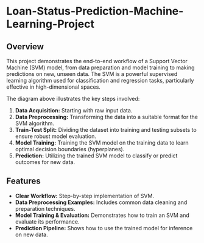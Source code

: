 # Loan-Status-Prediction-Machine-Learning-Project

## Overview

This project demonstrates the end-to-end workflow of a Support Vector Machine (SVM) model, from data preparation and model training to making predictions on new, unseen data. The SVM is a powerful supervised learning algorithm used for classification and regression tasks, particularly effective in high-dimensional spaces.

The diagram above illustrates the key steps involved:

1.  **Data Acquisition:** Starting with raw input data.
2.  **Data Preprocessing:** Transforming the data into a suitable format for the SVM algorithm.
3.  **Train-Test Split:** Dividing the dataset into training and testing subsets to ensure robust model evaluation.
4.  **Model Training:** Training the SVM model on the training data to learn optimal decision boundaries (hyperplanes).
5.  **Prediction:** Utilizing the trained SVM model to classify or predict outcomes for new data.

## Features

* **Clear Workflow:** Step-by-step implementation of SVM.
* **Data Preprocessing Examples:** Includes common data cleaning and preparation techniques.
* **Model Training & Evaluation:** Demonstrates how to train an SVM and evaluate its performance.
* **Prediction Pipeline:** Shows how to use the trained model for inference on new data.

